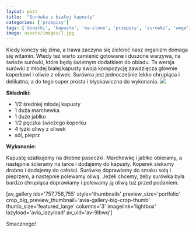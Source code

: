 ```yaml
---
layout: post
title:  "Surówka z białej kapusty"
categories: ['przepisy']
tags: ['dodatki', 'kapusta', 'na-slono', 'przepisy', 'surowki', 'wege']
image: assets/images/1.jpg
---
```

Kiedy kończy się zima, a trawa zaczyna się zielenić nasz organizm domaga się witamin. Wtedy też warto zamienić gotowane i duszone warzywa, na świeże surówki, które będą świetnym dodatkiem do obiadu. Ta wersja surówki z młodej białej kapusty swoja kompozycję zawdzięcza głównie koperkowi i oliwie z oliwek. Surówka jest jednocześnie lekko chrupiąca i delikatna, a do tego super prosta i błyskawiczna do wykonania.
![](https://kobietazesmakiem.pl/wp-content/uploads/2015/04/salatka-z-bialej-kapusty-2-300x222.jpg)



**Składniki:**


* 1/2 średniej młodej kapusty
* 1 duża marchewka
* 1 duże jabłko
* 1/2 pęczka świeżego koperku
* 4 łyżki oliwy z oliwek
* sól, pieprz


**Wykonanie:**

Kapustę szatkujemy na drobne paseczki. Marchewkę i jabłko obieramy, a następnie ścieramy na tarce i dodajemy do kapusty. Koperek siekamy drobno i dodajemy do całości. Surówkę doprawiamy do smaku solą i pieprzem, a następnie polewamy oliwą. Jeżeli chcemy, żeby surówka była bardzo chrupiąca doprawiamy i polewamy ją oliwą tuż przed podaniem.

[av\_gallery ids='757,756,755' style='thumbnails' preview\_size='portfolio' crop\_big\_preview\_thumbnail='avia-gallery-big-crop-thumb' thumb\_size='featured\_large' columns='3' imagelink='lightbox' lazyload='avia\_lazyload' av\_uid='av-9lbwq']

Smacznego!
    